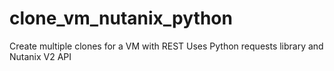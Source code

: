 # clone_vm_nutanix_python

Create multiple clones for a VM with REST
Uses Python requests library and Nutanix V2 API

